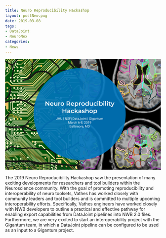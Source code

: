 ```yaml
---
title: Neuro Reproducibility Hackashop
layout: postNew.pug
date: 2019-03-08
tags:
- DataJoint
- NeuroNex
categories: 
- News
---
```

![](../static/posts/Neuro-Reproducibility-Hackashop/NeuroReproducibilityHackashop.png "Neuro Reproducibility Hackashop sign")

The 2019 Neuro Reproducibility Hackashop saw the presentation of many exciting developments for researchers and tool builders within the Neuroscience community. With the goal of promoting reproducibility and interoperability of neuro toolsets, Vathes has worked closely with community leaders and tool builders and is committed to multiple upcoming interoperability efforts. Specifically, Vathes engineers have worked closely with NWB developers to outline a practical and effective pathway for enabling export capabilities  from DataJoint pipelines into NWB 2.0 files. Furthermore, we are very excited to start an interoperability project with the Gigantum team, in which a DataJoint pipeline can be configured to be used as an input to a Gigantum project. 
